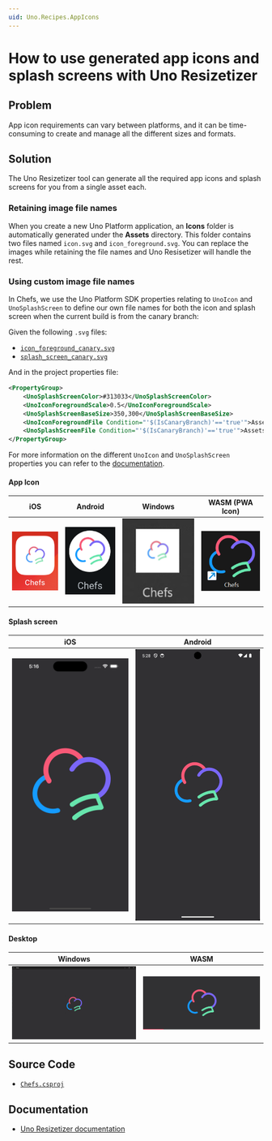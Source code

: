 ```yaml
---
uid: Uno.Recipes.AppIcons
---
```


# How to use generated app icons and splash screens with Uno Resizetizer

## Problem

App icon requirements can vary between platforms, and it can be time-consuming to create and manage all the different sizes and formats.

## Solution

The Uno Resizetizer tool can generate all the required app icons and splash screens for you from a single asset each.

### Retaining image file names

When you create a new Uno Platform application, an **Icons** folder is automatically generated under the **Assets** directory. This folder contains two files named `icon.svg` and `icon_foreground.svg`. You can replace the images while retaining the file names and Uno Resisetizer will handle the rest.

### Using custom image file names

In Chefs, we use the Uno Platform SDK properties relating to `UnoIcon` and `UnoSplashScreen` to define our own file names for both the icon and splash screen when the current build is from the canary branch:

Given the following `.svg` files:

- [`icon_foreground_canary.svg`](https://github.com/unoplatform/uno.chefs/blob/19ace5c583ef4ef55f019589dd1eb07e43000de9/src/Chefs/Assets/Icons/icon_foreground_canary.svg)
- [`splash_screen_canary.svg`](https://github.com/unoplatform/uno.chefs/blob/19ace5c583ef4ef55f019589dd1eb07e43000de9/src/Chefs/Assets/Splash/splash_screen_canary.svg)

And in the project properties file:

```xml
<PropertyGroup>
    <UnoSplashScreenColor>#313033</UnoSplashScreenColor>
    <UnoIconForegroundScale>0.5</UnoIconForegroundScale>
    <UnoSplashScreenBaseSize>350,300</UnoSplashScreenBaseSize>
    <UnoIconForegroundFile Condition="'$(IsCanaryBranch)'=='true'">Assets/Icons/icon_foreground_canary.svg</UnoIconForegroundFile>
    <UnoSplashScreenFile Condition="'$(IsCanaryBranch)'=='true'">Assets/Splash/splash_screen_canary.svg</UnoSplashScreenFile>
</PropertyGroup>
```

For more information on the different `UnoIcon` and `UnoSplashScreen` properties you can refer to the [documentation](xref:Uno.Resizetizer.GettingStarted#unoicon).

#### App Icon

iOS|Android|Windows|WASM (PWA Icon)
-|-|-|-
![iOS Icon](../assets/ios-icon.png)|![Android Icon](../assets/android-icon.png)|![Windows Icon](../assets/windows-icon.png)|![WASM Icon](../assets/wasm-icon.png)

#### Splash screen

iOS|Android
-|-
![iOS Splash ScreeniOS Splash Screen](../assets/ios-splash.png)|![Android Splash Screen](../assets/android-splash.png)

#### Desktop

Windows|WASM
-|-
![Windows Splash Screen](../assets/windows-splash.png)|![WASM Splash Screen](../assets/wasm-splash.png)

## Source Code

- [`Chefs.csproj`](https://github.com/unoplatform/uno.chefs/blob/139edc9eab65b322e219efb7572583551c40ad32/Chefs/Chefs.csproj#L120-L126)

## Documentation

- [Uno Resizetizer documentation](xref:Uno.Resizetizer.GettingStarted)
